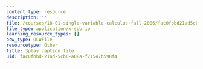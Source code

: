 ```yaml
---
content_type: resource
description: ''
file: /courses/18-01-single-variable-calculus-fall-2006/fac0fbbd21ad5cb6a08af71547b598f4_eRCN3daFCmU.srt
file_type: application/x-subrip
learning_resource_types: []
ocw_type: OCWFile
resourcetype: Other
title: 3play caption file
uid: fac0fbbd-21ad-5cb6-a08a-f71547b598f4
---
```

